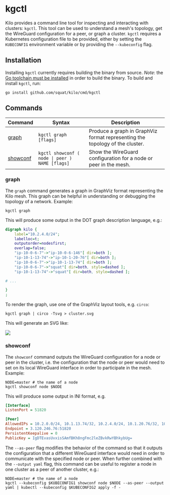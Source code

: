 # kgctl

Kilo provides a command line tool for inspecting and interacting with clusters: `kgctl`.
This tool can be used to understand a mesh's topology, get the WireGuard configuration for a peer, or graph a cluster.
`kgctl` requires a Kubernetes configuration file to be provided, either by setting the `KUBECONFIG` environment variable or by providing the `--kubeconfig` flag.

## Installation

Installing `kgctl` currently requires building the binary from source.
*Note*: the [Go toolchain must be installed](https://golang.org/doc/install) in order to build the binary.
To build and install `kgctl`, run:

```shell
go install github.com/squat/kilo/cmd/kgctl
```

## Commands

|Command|Syntax|Description|
|----|----|-------|
|[graph](#graph)|`kgctl graph [flags]`|Produce a graph in GraphViz format representing the topology of the cluster.|
|[showconf](#showconf)|`kgctl showconf ( node \| peer ) NAME [flags]`|Show the WireGuard configuration for a node or peer in the mesh.|


### graph

The `graph` command generates a graph in GraphViz format representing the Kilo mesh.
This graph can be helpful in understanding or debugging the topology of a network.
Example:

```shell
kgctl graph
```

This will produce some output in the DOT graph description language, e.g.:

```dot
digraph kilo {
	label="10.2.4.0/24";
	labelloc=t;
	outputorder=nodesfirst;
	overlap=false;
	"ip-10-0-6-7"->"ip-10-0-6-146"[ dir=both ];
	"ip-10-1-13-74"->"ip-10-1-20-76"[ dir=both ];
	"ip-10-0-6-7"->"ip-10-1-13-74"[ dir=both ];
	"ip-10-0-6-7"->"squat"[ dir=both, style=dashed ];
	"ip-10-1-13-74"->"squat"[ dir=both, style=dashed ];

# ...

}
;
```

To render the graph, use one of the GraphViz layout tools, e.g. `circo`:

```shell
kgctl graph | circo -Tsvg > cluster.svg
```

This will generate an SVG like:

<img src="./graphs/location.svg" />

### showconf

The `showconf` command outputs the WireGuard configuration for a node or peer in the cluster, i.e. the configuration that the node or peer would need to set on its local WireGuard interface in order to participate in the mesh.
Example:

```shell
NODE=master # the name of a node
kgctl showconf node $NODE
```

This will produce some output in INI format, e.g.

```ini
[Interface]
ListenPort = 51820

[Peer]
AllowedIPs = 10.2.0.0/24, 10.1.13.74/32, 10.2.4.0/24, 10.1.20.76/32, 10.4.0.2/32
Endpoint = 3.120.246.76:51820
PersistentKeepalive = 0
PublicKey = IgDTEvasUvxisSAmfBKh8ngFmc2leZBvkRwYBhkybUg=
```

The `--as-peer` flag modifies the behavior of the command so that it outputs the configuration that a different WireGuard interface would need in order to communicate with the specified node or peer.
When further combined with the `--output yaml` flag, this command can be useful to register a node in one cluster as a peer of another cluster, e.g.:

```shell
NODE=master # the name of a node
kgctl --kubeconfig $KUBECONFIG1 showconf node $NODE --as-peer --output yaml | kubectl --kubeconfig $KUBECONFIG2 apply -f -
```
